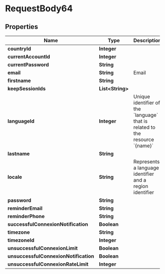 

# RequestBody64


## Properties

| Name | Type | Description | Notes |
|------------ | ------------- | ------------- | -------------|
|**countryId** | **Integer** |  |  [optional] |
|**currentAccountId** | **Integer** |  |  [optional] |
|**currentPassword** | **String** |  |  [optional] |
|**email** | **String** | Email |  |
|**firstname** | **String** |  |  [optional] |
|**keepSessionIds** | **List&lt;String&gt;** |  |  [optional] |
|**languageId** | **Integer** | Unique identifier of the &#x60;language&#x60; that is related to the resource &#x60;{name}&#x60; |  [optional] |
|**lastname** | **String** |  |  [optional] |
|**locale** | **String** | Represents a language identifier and a region identifier |  [optional] |
|**password** | **String** |  |  [optional] |
|**reminderEmail** | **String** |  |  [optional] |
|**reminderPhone** | **String** |  |  [optional] |
|**successfulConnexionNotification** | **Boolean** |  |  [optional] |
|**timezone** | **String** |  |  [optional] |
|**timezoneId** | **Integer** |  |  [optional] |
|**unsuccessfulConnexionLimit** | **Boolean** |  |  [optional] |
|**unsuccessfulConnexionNotification** | **Boolean** |  |  [optional] |
|**unsuccessfulConnexionRateLimit** | **Integer** |  |  [optional] |



